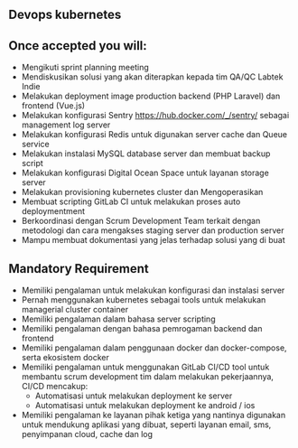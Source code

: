 ## Devops kubernetes 

## Once accepted you will:

- Mengikuti sprint planning meeting
- Mendiskusikan solusi yang akan diterapkan kepada tim QA/QC Labtek Indie
- Melakukan deployment image production backend (PHP Laravel) dan frontend (Vue.js)
- Melakukan konfigurasi Sentry https://hub.docker.com/_/sentry/ sebagai management log server
- Melakukan konfigurasi Redis untuk digunakan server cache dan Queue service
- Melakukan instalasi MySQL database server dan membuat backup script
- Melakukan konfigurasi Digital Ocean Space untuk layanan storage server
- Melakukan provisioning kubernetes cluster dan Mengoperasikan
- Membuat scripting GitLab CI untuk melakukan proses auto deploymentment
- Berkoordinasi dengan Scrum Development Team terkait dengan metodologi dan cara mengakses staging 
  server dan production server
- Mampu membuat dokumentasi yang jelas terhadap solusi yang di buat

## Mandatory Requirement

- Memiliki pengalaman untuk melakukan konfigurasi dan instalasi server
- Pernah menggunakan kubernetes sebagai tools untuk melakukan managerial cluster container
- Memiliki pengalaman dalam bahasa server scripting
- Memiliki pengalaman dengan bahasa pemrogaman backend dan frontend
- Memiliki pengalaman dalam penggunaan docker dan docker-compose, serta
  ekosistem docker
- Memiliki pengalaman untuk menggunakan GitLab CI/CD tool untuk membantu scrum
  development tim dalam melakukan pekerjaannya, CI/CD mencakup:
  - Automatisasi untuk melakukan deployment ke server
  - Automatisasi untuk melakukan deployment ke android / ios
- Memiliki pengalaman ke layanan pihak ketiga yang nantinya digunakan untuk mendukung aplikasi yang
  dibuat, seperti layanan email, sms, penyimpanan cloud, cache dan log